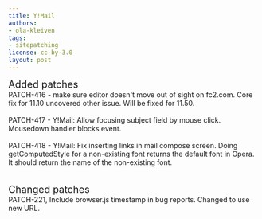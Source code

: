 ```yaml
---
title: Y!Mail
authors:
- ola-kleiven
tags:
- sitepatching
license: cc-by-3.0
layout: post
---
```


<span style="font-size: 140%">Added patches</span><br/>PATCH-416 - make sure editor doesn&#39;t move out of sight on fc2.com. Core fix for 11.10 uncovered other issue. Will be fixed for 11.50.<br/><br/>PATCH-417 - Y!Mail: Allow focusing subject field by mouse click. Mousedown handler blocks event.<br/><br/>PATCH-418 - Y!Mail: Fix inserting links in mail compose screen. Doing getComputedStyle for a non-existing font returns the default font in Opera. It should return the name of the non-existing font.<br/><br/> <br/><span style="font-size: 140%">Changed patches</span><br/>PATCH-221, Include browser.js timestamp in bug reports. Changed to use new URL.
